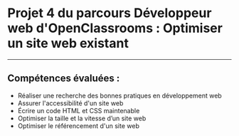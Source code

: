 # Projet 4 du parcours Développeur web d'OpenClassrooms : Optimiser un site web existant
***
## Compétences évaluées :
* Réaliser une recherche des bonnes pratiques en développement web
* Assurer l'accessibilité d'un site web
* Écrire un code HTML et CSS maintenable
* Optimiser la taille et la vitesse d’un site web
* Optimiser le référencement d'un site web
